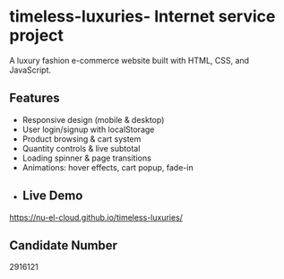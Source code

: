 # timeless-luxuries- Internet service project  
A luxury fashion e-commerce website built with HTML, CSS, and JavaScript.
## Features
- Responsive design (mobile & desktop)
- User login/signup with localStorage
- Product browsing & cart system
- Quantity controls & live subtotal
- Loading spinner & page transitions
- Animations: hover effects, cart popup, fade-in
- ## Live Demo
https://nu-el-cloud.github.io/timeless-luxuries/
## Candidate Number
2916121
